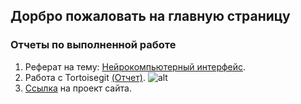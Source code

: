 ## Дорбро пожаловать на главную страницу 
### Отчеты по выполненной работе
1. Реферат на тему: [Нейрокомпьютерный интерфейс](https://vladiimiirr.github.io/report-/).
2. Работа с Tortoisegit [(Отчет)](https://vladiimiirr.github.io/statement/).
![alt](https://github.com/Vladiimiirr/Vladiimiirr.github.lo/blob/main/big.jpg?raw=true)
3. [Ссылка](https://github.com/Vladiimiirr/Vladiimiirr.github.lo) на проект сайта. 
